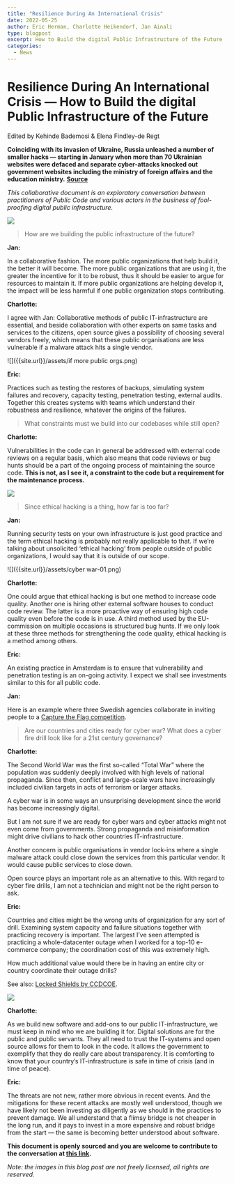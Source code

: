 ```yaml
---
title: "Resilience During An International Crisis"
date: 2022-05-25
author: Eric Herman, Charlotte Heikendorf, Jan Ainali
type: blogpost
excerpt: How to Build the digital Public Infrastructure of the Future
categories:
  - News
---
```


# Resilience During An International Crisis — How to Build the digital Public Infrastructure of the Future

Edited by Kehinde Bademosi & Elena Findley-de Regt

**Coinciding with its invasion of Ukraine, Russia unleashed a number of smaller hacks — starting in January when more than 70 Ukrainian websites were defaced and separate cyber-attacks knocked out government websites including the ministry of foreign affairs and the education ministry.**
**[Source](https://www.theguardian.com/technology/2022/mar/09/catastrophic-cyber-war-ukraine-russia-hasnt-happened-yet-experts-say)**

*This collaborative document is an exploratory conversation between practitioners of Public Code and various actors in the business of fool-proofing digital public infrastructure.*

![]({{site.url}}/assets/resilience-cover-pc-02.png)

> How are we building the public infrastructure of the future?

**Jan:**

In a collaborative fashion.
The more public organizations that help build it, the better it will become.
The more public organizations that are using it, the greater the incentive for it to be robust, thus it should be easier to argue for resources to maintain it.
If more public organizations are helping develop it, the impact will be less harmful if one public organization stops contributing.

**Charlotte:**

I agree with Jan: Collaborative methods of public IT-infrastructure are essential, and beside collaboration with other experts on same tasks and services to the citizens, open source gives a possibility of choosing several vendors freely, which means that these public organisations are less vulnerable if a malware attack hits a single vendor.

![]({{site.url}}/assets/if more public orgs.png)

**Eric:**

Practices such as testing the restores of backups, simulating system failures and recovery, capacity testing, penetration testing, external audits.
Together this creates systems with teams which understand their robustness and resilience, whatever the origins of the failures.

> What constraints must we build into our codebases while still open?

**Charlotte:**

Vulnerabilities in the code can in general be addressed with external code reviews on a regular basis, which also means that code reviews or bug hunts should be a part of the ongoing process of maintaining the source code.
**This is not, as I see it, a constraint to the code but a requirement for the maintenance process.**

![]({{site.url}}/assets/bug-hunt-01.png)

> Since ethical hacking is a thing, how far is too far?

**Jan:**

Running security tests on your own infrastructure is just good practice and the term ethical hacking is probably not really applicable to that.
If we’re talking about unsolicited ‘ethical hacking’ from people outside of public organizations, I would say that it is outside of our scope.

![]({{site.url}}/assets/cyber war-01.png)

**Charlotte:**

One could argue that ethical hacking is but one method to increase code quality.
Another one is hiring other external software houses to conduct code review.
The latter is a more proactive way of ensuring high code quality even before the code is in use.
A third method used by the EU-commission on multiple occasions is structured bug hunts.
If we only look at these three methods for strengthening the code quality, ethical hacking is a method among others.

**Eric:**

An existing practice in Amsterdam is to ensure that vulnerability and penetration testing is an on-going activity.
I expect we shall see investments similar to this for all public code.

**Jan:**

Here is an example where three Swedish agencies collaborate in inviting people to a [Capture the Flag competition](https://web.archive.org/web/20220523114615/https://undutmaning.se/).

> Are our countries and cities ready for cyber war? What does a cyber fire drill look like for a 21st century governance?

**Charlotte:**

The Second World War was the first so-called “Total War” where the population was suddenly deeply involved with high levels of national propaganda.
Since then, conflict and large-scale wars have increasingly included civilian targets in acts of terrorism or larger attacks.

A cyber war is in some ways an unsurprising development since the world has become increasingly digital.

But I am not sure if we are ready for cyber wars and cyber attacks might not even come from governments.
Strong propaganda and misinformation might drive civilians to hack other countries IT-infrastructure.

Another concern is public organisations in vendor lock-ins where a single malware attack could close down the services from this particular vendor.
It would cause public services to close down.

Open source plays an important role as an alternative to this.
With regard to cyber fire drills, I am not a technician and might not be the right person to ask.

**Eric:**

Countries and cities might be the wrong units of organization for any sort of drill.
Examining system capacity and failure situations together with practicing recovery is important.
The largest I’ve seen attempted is practicing a whole-datacenter outage when I worked for a top-10 e-commerce company; the coordination cost of this was extremely high.

How much additional value would there be in having an entire city or country coordinate their outage drills?

See also: [Locked Shields by CCDCOE](https://ccdcoe.org/exercises/locked-shields/).

![]({{site.url}}/assets/practice-in-amsterdam.png)

**Charlotte:**

As we build new software and add-ons to our public IT-infrastructure, we must keep in mind who we are building it for.
Digital solutions are for the public and public servants.
They all need to trust the IT-systems and open source allows for them to look in the code.
It allows the government to exemplify that they do really care about transparency.
It is comforting to know that your country’s IT-infrastructure is safe in time of crisis (and in time of peace).

**Eric:**

The threats are not new, rather more obvious in recent events.
And the mitigations for these recent attacks are mostly well understood, though we have likely not been investing as diligently as we should in the practices to prevent damage.
We all understand that a flimsy bridge is not cheaper in the long run, and it pays to invest in a more expensive and robust bridge from the start — the same is becoming better understood about software.

**This document is openly sourced and you are welcome to contribute to the conversation at [this link](https://hackmd.io/@OGenJ3Z2QMSntdXk1ayvuA/PublicCodeandCrisis/edit).**

*Note: the images in this blog post are not freely licensed, all rights are reserved.*
